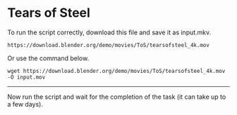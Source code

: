 # Tears of Steel

To run the script correctly, download this file and save it as input.mkv.

```
https://download.blender.org/demo/movies/ToS/tearsofsteel_4k.mov
```

Or use the command below.

```
wget https://download.blender.org/demo/movies/ToS/tearsofsteel_4k.mov -O input.mov
```

___

Now run the script and wait for the completion of the task (it can take up to a few days).